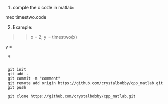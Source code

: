 1) comple the c code in matlab:

 mex timestwo.code


 2) Example:
 >> x = 2;
>> y = timestwo(x)

y =

     4


     git init
     git add .
     git commit -m "comment"
     git remote add origin https://github.com/crystalbobby/cpp_matlab.git
     git push

     git clone https://github.com/crystalbobby/cpp_matlab.git





